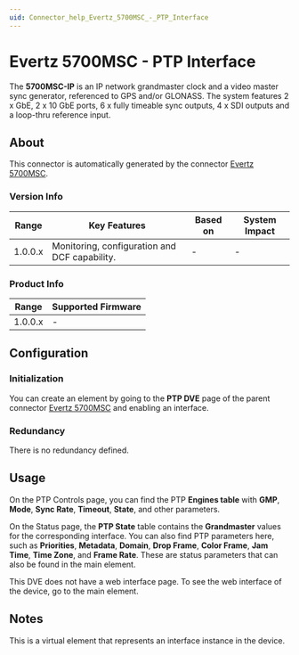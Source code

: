 ```yaml
---
uid: Connector_help_Evertz_5700MSC_-_PTP_Interface
---
```


# Evertz 5700MSC - PTP Interface

The **5700MSC-IP** is an IP network grandmaster clock and a video master sync generator, referenced to GPS and/or GLONASS. The system features 2 x GbE, 2 x 10 GbE ports, 6 x fully timeable sync outputs, 4 x SDI outputs and a loop-thru reference input.

## About

This connector is automatically generated by the connector [Evertz 5700MSC](xref:Connector_help_Evertz_5700MSC).

### Version Info

| **Range** | **Key Features**                              | **Based on** | **System Impact** |
|-----------|-----------------------------------------------|--------------|-------------------|
| 1.0.0.x   | Monitoring, configuration and DCF capability. | \-           | \-                |

### Product Info

| Range     | Supported Firmware     |
|-----------|------------------------|
| 1.0.0.x   | \-                     |

## Configuration

### Initialization

You can create an element by going to the **PTP DVE** page of the parent connector [Evertz 5700MSC](xref:Connector_help_Evertz_5700MSC) and enabling an interface.

### Redundancy

There is no redundancy defined.

## Usage

On the PTP Controls page, you can find the PTP **Engines table** with **GMP**, **Mode**, **Sync Rate**, **Timeout**, **State**, and other parameters.

On the Status page, the **PTP State** table contains the **Grandmaster** values for the corresponding interface. You can also find PTP parameters here, such as **Priorities**, **Metadata**, **Domain**, **Drop Frame**, **Color Frame**, **Jam Time**, **Time Zone**, and **Frame Rate**. These are status parameters that can also be found in the main element.

This DVE does not have a web interface page. To see the web interface of the device, go to the main element.

## Notes

This is a virtual element that represents an interface instance in the device.
